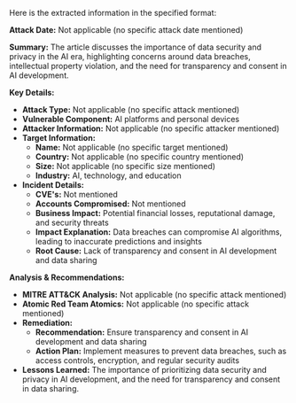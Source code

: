 Here is the extracted information in the specified format:

**Attack Date:** Not applicable (no specific attack date mentioned)

**Summary:** The article discusses the importance of data security and privacy in the AI era, highlighting concerns around data breaches, intellectual property violation, and the need for transparency and consent in AI development.

**Key Details:**

* **Attack Type:** Not applicable (no specific attack mentioned)
* **Vulnerable Component:** AI platforms and personal devices
* **Attacker Information:** Not applicable (no specific attacker mentioned)
* **Target Information:**
	+ **Name:** Not applicable (no specific target mentioned)
	+ **Country:** Not applicable (no specific country mentioned)
	+ **Size:** Not applicable (no specific size mentioned)
	+ **Industry:** AI, technology, and education
* **Incident Details:**
	+ **CVE's:** Not mentioned
	+ **Accounts Compromised:** Not mentioned
	+ **Business Impact:** Potential financial losses, reputational damage, and security threats
	+ **Impact Explanation:** Data breaches can compromise AI algorithms, leading to inaccurate predictions and insights
	+ **Root Cause:** Lack of transparency and consent in AI development and data sharing

**Analysis & Recommendations:**

* **MITRE ATT&CK Analysis:** Not applicable (no specific attack mentioned)
* **Atomic Red Team Atomics:** Not applicable (no specific attack mentioned)
* **Remediation:**
	+ **Recommendation:** Ensure transparency and consent in AI development and data sharing
	+ **Action Plan:** Implement measures to prevent data breaches, such as access controls, encryption, and regular security audits
* **Lessons Learned:** The importance of prioritizing data security and privacy in AI development, and the need for transparency and consent in data sharing.

